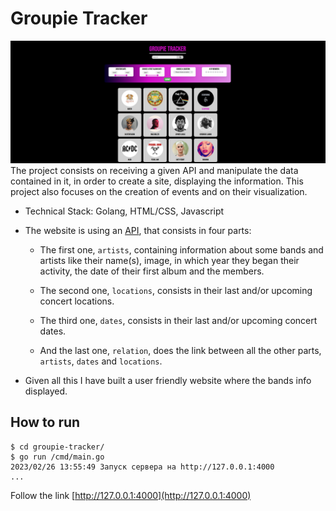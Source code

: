 # Groupie Tracker 

![Screenshot](gt.png)
The project consists on receiving a given API and manipulate the data contained in it, in order to create a site, displaying the information. This project also focuses on the creation of events and on their visualization. 

- Technical Stack: Golang, HTML/CSS, Javascript

- The website is using an [API](https://groupietrackers.herokuapp.com/api), that consists in four parts:

    - The first one, `artists`, containing information about some bands and artists like their name(s), image, in which year they began their activity, the date of their first album and the members.

    - The second one, `locations`, consists in their last and/or upcoming concert locations.

    - The third one, `dates`, consists in their last and/or upcoming concert dates.

    - And the last one, `relation`, does the link between all the other parts, `artists`, `dates` and `locations`.

- Given all this I have built a user friendly website where the bands info displayed.

## How to run

```shell
$ cd groupie-tracker/
$ go run /cmd/main.go
2023/02/26 13:55:49 Запуск сервера на http://127.0.0.1:4000
...
```
Follow the link [http://127.0.0.1:4000](http://127.0.0.1:4000)